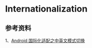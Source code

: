 # Internationalization

## 参考资料
1、[Android 国际化适配之中英文模式切换](https://blog.csdn.net/imsunlight/article/details/79039475)    
